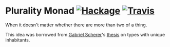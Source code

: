 Plurality Monad [![Hackage][hackage-shield]][hackage] [![Travis][travis-shield]][travis]
=======


When it doesn't matter whether there are more than two of a thing.

This idea was borrowed from [Gabriel Scherer](http://gallium.inria.fr/~scherer/)'s [thesis](http://gallium.inria.fr/~scherer/themes.html#unique-inhabitants) on types with unique inhabitants.

[hackage]: https://hackage.haskell.org/package/plur
[hackage-shield]: https://img.shields.io/badge/hackage-v0.2.0.0.svg?style=flat

[travis]: https://travis-ci.org/joelburget/plur
[travis-shield]: https://travis-ci.org/joelburget/plur.svg?branch=master&style=flat
